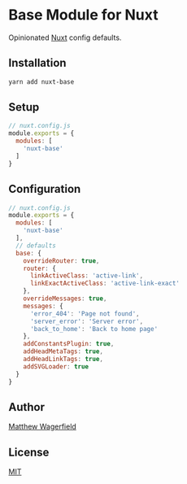 # Base Module for Nuxt

Opinionated [Nuxt][nuxt] config defaults.

## Installation

```bash
yarn add nuxt-base
```

## Setup

```js
// nuxt.config.js
module.exports = {
  modules: [
    'nuxt-base'
  ]
}
```

## Configuration

```js
// nuxt.config.js
module.exports = {
  modules: [
    'nuxt-base'
  ],
  // defaults
  base: {
    overrideRouter: true,
    router: {
      linkActiveClass: 'active-link',
      linkExactActiveClass: 'active-link-exact'
    },
    overrideMessages: true,
    messages: {
      'error_404': 'Page not found',
      'server_error': 'Server error',
      'back_to_home': 'Back to home page'
    },
    addConstantsPlugin: true,
    addHeadMetaTags: true,
    addHeadLinkTags: true,
    addSVGLoader: true
  }
}
```

## Author

[Matthew Wagerfield][twitter]

## License

[MIT][mit]

[nuxt]:https://nuxtjs.org
[mit]: https://opensource.org/licenses/MIT
[twitter]: https://twitter.com/wagerfield
